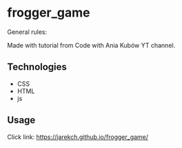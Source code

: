 # frogger_game

General rules:



Made with tutorial from Code with Ania Kubów YT channel.

## Technologies
- CSS 
- HTML
- js

## Usage
Click link: https://jarekch.github.io/frogger_game/